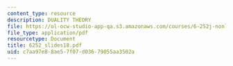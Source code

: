 ```yaml
---
content_type: resource
description: DUALITY THEORY
file: https://ol-ocw-studio-app-qa.s3.amazonaws.com/courses/6-252j-nonlinear-programming-spring-2003/c7aa97e88ae57f07d03679055aa3502a_6252_slides18.pdf
file_type: application/pdf
resourcetype: Document
title: 6252_slides18.pdf
uid: c7aa97e8-8ae5-7f07-d036-79055aa3502a
---
```

